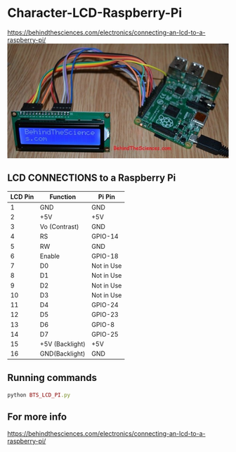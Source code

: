 # Character-LCD-Raspberry-Pi
https://behindthesciences.com/electronics/connecting-an-lcd-to-a-raspberry-pi/
![LCD_PI](https://github.com/BehindTheSciences/Character-LCD-Raspberry-Pi/blob/master/Raspberry-Pi-connections-to-LCD.jpg)
## LCD CONNECTIONS to a Raspberry Pi

|LCD Pin|	Function |	Pi Pin |
|------|------|------|
|1|	GND|	GND|
|2|	+5V	|+5V|
|3|	Vo (Contrast)|	GND|
|4|	RS	|GPIO-14|
|5|	RW	|GND|
|6|	Enable|	GPIO-18|
|7|	D0	|Not in Use|
|8|	D1	|Not in Use|
|9|	D2	|Not in Use|
|10|	D3|	Not in Use|
|11	|D4	|GPIO-24|
|12	|D5	|GPIO-23|
|13|	D6|	GPIO-8|
|14	|D7	|GPIO-25|
|15|	+5V (Backlight)|	+5V|
|16	|GND(Backlight)|	GND|

## Running commands
```ruby
python BTS_LCD_PI.py
```

## For more info
https://behindthesciences.com/electronics/connecting-an-lcd-to-a-raspberry-pi/
